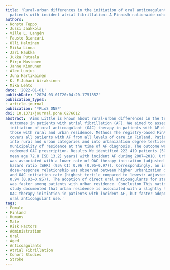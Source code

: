 ```yaml
---
title: 'Rural-urban differences in the initiation of oral anticoagulant therapy in
  patients with incident atrial fibrillation: A Finnish nationwide cohort study'
authors:
- Konsta Teppo
- Jussi Jaakkola
- Ville L. Langén
- Fausto Biancari
- Olli Halminen
- Miika Linna
- Jari Haukka
- Jukka Putaala
- Pirjo Mustonen
- Janne Kinnunen
- Alex Luojus
- Juha Hartikainen
- K. E.Juhani Airaksinen
- Mika Lehto
date: '2022-01-01'
publishDate: '2024-03-01T20:04:20.175185Z'
publication_types:
- article-journal
publication: '*PLoS ONE*'
doi: 10.1371/journal.pone.0276612
abstract: 'Aims Little is known about rural-urban differences in the treatment and
  outcomes in patients with atrial fibrillation (AF). We aimed to assess whether the
  initiation of oral anticoagulant (OAC) therapy in patients with AF differs between
  those with rural and urban residence. Methods The registry-based FinACAF cohort
  covers all patients with AF from all levels of care in Finland. Patients were divided
  into rural and urban categories and into urbanization degree tertiles based on their
  municipality of residence at the time of AF diagnosis. The outcome was the first
  redeemed OAC prescription. Results We identified 222 419 patients (50.1% female;
  mean age 72.8 (SD 13.2) years) with incident AF during 2007–2018. Urban residence
  was associated with a lower rate of OAC therapy initiation (adjusted subdistribution
  hazard ratio (SHR) (95% CI) 0.96 (0.95–0.97)). Correspondingly, an inverse graded
  dose-response relationship was observed between higher urbanization degree tertile
  and OAC initiation rate (highest tertile compared to lowest: adjusted SHR (95% CI)
  0.94 (0.93–0.95)). The adoption of direct oral anticoagulants for stroke prevention
  was faster among patients with urban residence. Conclusion This nationwide cohort
  study documented that urban residence is associated with a slightly lower rate of
  OAC therapy initiation in patients with incident AF, but faster adoption of direct
  oral anticoagulant use.'
tags:
- Female
- Finland
- Humans
- Male
- Risk Factors
- Administration
- Oral
- Aged
- Anticoagulants
- Atrial Fibrillation
- Cohort Studies
- Stroke
---
```

